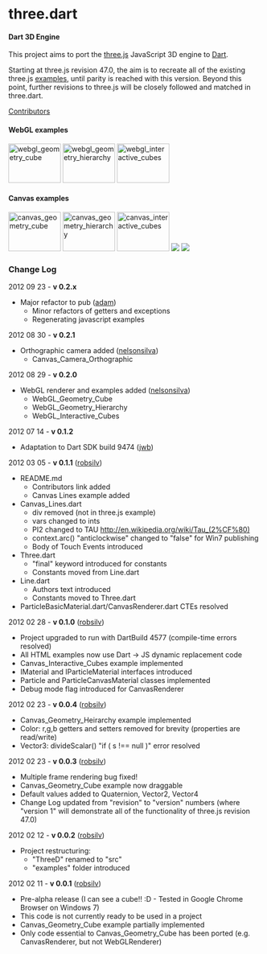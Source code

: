 three.dart
========

#### Dart 3D Engine ####

This project aims to port the [three.js](https://github.com/mrdoob/three.js) JavaScript 3D engine to [Dart](http://www.dartlang.org/).

Starting at three.js revision 47.0, the aim is to recreate all of the existing three.js [examples](http://mrdoob.github.com/three.js/), until parity is reached with this version. Beyond this point, further revisions to three.js will be closely followed and matched in three.dart.

[Contributors](http://github.com/threedart/three.dart/contributors)

#### WebGL examples ####


<a href="http://threedart.github.com/three.dart/examples/webgl_geometry_cube/WebGL_Geometry_Cube.html"><img src="http://threedart.github.com/three.dart/examples/webgl_geometry_cube/thumb_small.png" width="104" height="78" alt="webgl_geometry_cube"></a>
<a href="http://threedart.github.com/three.dart/examples/webgl_geometry_hierarchy/WebGL_Geometry_Hierarchy.html"><img src="http://threedart.github.com/three.dart/examples/webgl_geometry_hierarchy/thumb_small.png" width="104" height="78" alt="webgl_geometry_hierarchy"></a>
<a href="http://threedart.github.com/three.dart/examples/webgl_interactive_cubes/WebGL_Interactive_Cubes.html"><img src="http://threedart.github.com/three.dart/examples/webgl_interactive_cubes/thumb_small.png" width="104" height="78" alt="webgl_interactive_cubes"></a>

#### Canvas examples ####


<a href="http://threedart.github.com/three.dart/examples/canvas_geometry_cube/Canvas_Geometry_Cube.html"><img src="http://threedart.github.com/three.dart/examples/canvas_geometry_cube/thumb_small.png" width="104" height="78" alt="canvas_geometry_cube"></a>
<a href="http://threedart.github.com/three.dart/examples/canvas_geometry_hierarchy/Canvas_Geometry_Hierarchy.html"><img src="http://threedart.github.com/three.dart/examples/canvas_geometry_hierarchy/thumb_small.png" width="104" height="78" alt="canvas_geometry_hierarchy"></a>
<a href="http://threedart.github.com/three.dart/examples/canvas_interactive_cubes/Canvas_Interactive_Cubes.html"><img src="http://threedart.github.com/three.dart/examples/canvas_interactive_cubes/thumb_small.png" width="104" height="78" alt="canvas_interactive_cubes"></a>
<a href="http://threedart.github.com/three.dart/examples/canvas_lines/Canvas_Lines.html"><img src="http://threedart.github.com/three.dart/examples/canvas_lines/thumb_small.png"></a>
<a href="http://threedart.github.com/three.dart/examples/canvas_camera_orthographic/Canvas_Camera_Orthographic.html"><img src="http://threedart.github.com/three.dart/examples/canvas_camera_orthographic/thumb_small.png"></a>

### Change Log ###

2012 09 23 - **v 0.2.x** 
* Major refactor to pub ([adam](https://github.com/financeCoding))
  * Minor refactors of getters and exceptions
  * Regenerating javascript examples

2012 08 30 - **v 0.2.1**

* Orthographic camera added ([nelsonsilva](https://github.com/nelsonsilva))
  * Canvas_Camera_Orthographic

2012 08 29 - **v 0.2.0**

* WebGL renderer and examples added ([nelsonsilva](https://github.com/nelsonsilva))
  * WebGL_Geometry_Cube
  * WebGL_Geometry_Hierarchy
  * WebGL_Interactive_Cubes

2012 07 14 - **v 0.1.2**

* Adaptation to Dart SDK build 9474 ([jwb](https://github.com/jwb))

2012 03 05 - **v 0.1.1** ([robsilv](https://github.com/robsilv))

* README.md 
	* Contributors link added
	* Canvas Lines example added
* Canvas_Lines.dart
	* div removed (not in three.js example)
	* vars changed to ints
	* PI2 changed to TAU http://en.wikipedia.org/wiki/Tau_(2%CF%80)
	* context.arc() "anticlockwise" changed to "false" for Win7 publishing
	* Body of Touch Events introduced
* Three.dart
	* "final" keyword introduced for constants
	* Constants moved from Line.dart
* Line.dart
	* Authors text introduced
	* Constants moved to Three.dart
* ParticleBasicMaterial.dart/CanvasRenderer.dart CTEs resolved


2012 02 28 - **v 0.1.0** ([robsilv](https://github.com/robsilv))

* Project upgraded to run with DartBuild 4577 (compile-time errors resolved)
* All HTML examples now use Dart -> JS dynamic replacement code
* Canvas_Interactive_Cubes example implemented
* IMaterial and IParticleMaterial interfaces introduced
* Particle and ParticleCanvasMaterial classes implemented
* Debug mode flag introduced for CanvasRenderer


2012 02 23 - **v 0.0.4** ([robsilv](https://github.com/robsilv))

* Canvas_Geometry_Heirarchy example implemented
* Color: r,g,b getters and setters removed for brevity (properties are read/write)
* Vector3: divideScalar()  "if ( s !== null )" error resolved


2012 02 23 - **v 0.0.3** ([robsilv](https://github.com/robsilv))

* Multiple frame rendering bug fixed!
* Canvas_Geometry_Cube example now draggable
* Default values added to Quaternion, Vector2, Vector4
* Change Log updated from "revision" to "version" numbers (where "version 1" will demonstrate all of the functionality of three.js revision 47.0)


2012 02 12 - **v 0.0.2** ([robsilv](https://github.com/robsilv))

* Project restructuring:
  * "ThreeD" renamed to "src"
  * "examples" folder introduced

2012 02 11 - **v 0.0.1** ([robsilv](https://github.com/robsilv))

* Pre-alpha release (I can see a cube!! :D - Tested in Google Chrome Browser on Windows 7)
* This code is not currently ready to be used in a project
* Canvas_Geometry_Cube example partially implemented
* Only code essential to Canvas_Geometry_Cube has been ported (e.g. CanvasRenderer, but not WebGLRenderer)
